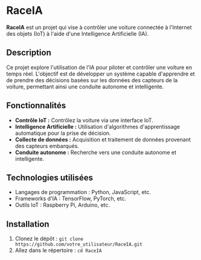 # **RaceIA**

**RaceIA** est un projet qui vise à contrôler une voiture connectée à l'Internet des objets (IoT) à l'aide d'une Intelligence Artificielle (IA).

## **Description**

Ce projet explore l'utilisation de l'IA pour piloter et contrôler une voiture en temps réel. L'objectif est de développer un système capable d'apprendre et de prendre des décisions basées sur les données des capteurs de la voiture, permettant ainsi une conduite autonome et intelligente.

## **Fonctionnalités**

- **Contrôle IoT :** Contrôlez la voiture via une interface IoT.
- **Intelligence Artificielle :** Utilisation d'algorithmes d'apprentissage automatique pour la prise de décision.
- **Collecte de données :** Acquisition et traitement de données provenant des capteurs embarqués.
- **Conduite autonome :** Recherche vers une conduite autonome et intelligente.

## **Technologies utilisées**

- Langages de programmation : Python, JavaScript, etc.
- Frameworks d'IA : TensorFlow, PyTorch, etc.
- Outils IoT : Raspberry Pi, Arduino, etc.

## **Installation**

1. Clonez le dépôt : `git clone https://github.com/votre_utilisateur/RaceIA.git`
2. Allez dans le répertoire : `cd RaceIA`
